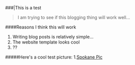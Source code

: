 ###|This is a test

>I am trying to see if this blogging thing will work well...

####Reasons I think this will work
1. Writing blog posts is relatively simple...
2. The website template looks cool
3. ??

#####Here's a cool test picture:
1.[Spokane Pic](https://media.spokesman.com/photos/2018/11/07/SPOKANE_AERIAL_FOR_FILE_25.jpg)
